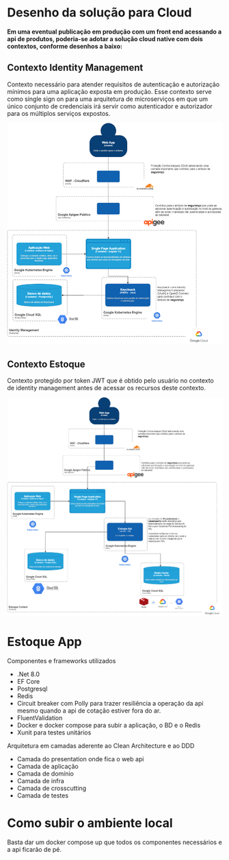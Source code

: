 # Desenho da solução para Cloud

**Em uma eventual publicação em produção com um front end acessando a api de produtos, poderia-se adotar a solução cloud native com dois contextos, conforme desenhos a baixo:**

## Contexto Identity Management

Contexto necessário para atender requisitos de autenticação e autorização mínimos para uma aplicação exposta em produção. Esse contexto serve como single sign on para uma arquitetura de microserviços em que um único conjunto de credenciais irá servir como autenticador e autorizador para os múltiplos serviços expostos.

![Alt text](Estoque.API/assets/identity_context.drawio.png)

## Contexto Estoque

Contexto protegido por token JWT que é obtido pelo usuário no contexto de identity management antes de acessar os recursos deste contexto.

![Alt text](Estoque.API/assets/estoque_context.drawio.png)

# Estoque App

Componentes e frameworks utilizados
- .Net 8.0
- EF Core
- Postgresql
- Redis
- Circuit breaker com Polly para trazer resiliência a operação da api mesmo quando a api de cotação estiver fora do ar.
- FluentValidation
- Docker e docker compose para subir a aplicação, o BD e o Redis
- Xunit para testes unitários 


Arquitetura em camadas aderente ao Clean Architecture e ao DDD
- Camada do presentation onde fica o web api
- Camada de aplicação
- Camada de domínio
- Camada de infra
- Camada de crosscutting
- Camada de testes

# Como subir o ambiente local
Basta dar um docker compose up que todos os componentes necessários e a api ficarão de pé.


